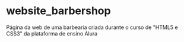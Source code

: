 ﻿# website_barbershop

Página da web de uma barbearia criada durante o curso de "HTML5 e CSS3" da plataforma de ensino Alura 
